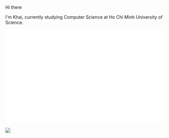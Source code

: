 Hi there

I'm Khai, currently studying Computer Science at Ho Chi Minh University of Science.

![](https://github.com/ptkhai1203/ptkhai1203/blob/master/generated/languages.svg#gh-dark-mode-only)

![](https://raw.githubusercontent.com/ptkhai1203/github-stats/master/generated/languages.svg#gh-dark-mode-only)
